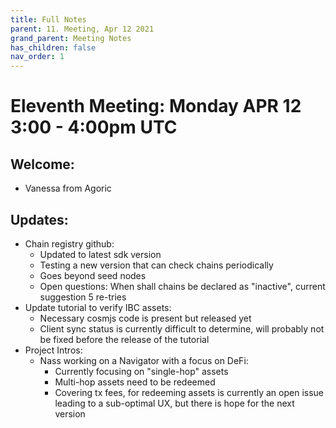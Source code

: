 ```yaml
---
title: Full Notes
parent: 11. Meeting, Apr 12 2021
grand_parent: Meeting Notes
has_children: false
nav_order: 1
---
```


# Eleventh Meeting: Monday APR 12 3:00 - 4:00pm UTC

## Welcome:
* Vanessa from Agoric

## Updates:
* Chain registry github:
	* Updated to latest sdk version
	* Testing a new version that can check chains periodically
	* Goes beyond seed nodes
	* Open questions: When shall chains be declared as "inactive", current suggestion 5 re-tries
* Update tutorial to verify IBC assets:
	* Necessary cosmjs code is present but released yet
	* Client sync status is currently difficult to determine, will probably not be fixed before the release of the tutorial
* Project Intros:
	* Nass working on a Navigator with a focus on DeFi:
		* Currently focusing on "single-hop" assets
		* Multi-hop assets need to be redeemed
		* Covering tx fees, for redeeming assets is currently an open issue leading to a sub-optimal UX, but there is hope for the next version